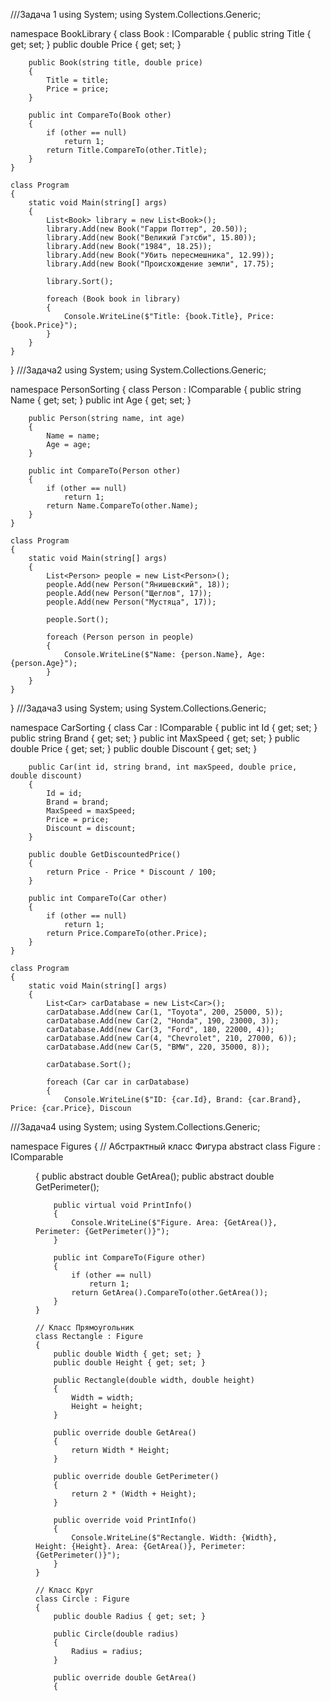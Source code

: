 ///Задача 1
using System;
using System.Collections.Generic;

namespace BookLibrary
{
    class Book : IComparable<Book>
    {
        public string Title { get; set; }
        public double Price { get; set; }

        public Book(string title, double price)
        {
            Title = title;
            Price = price;
        }

        public int CompareTo(Book other)
        {
            if (other == null) 
                return 1;
            return Title.CompareTo(other.Title);
        }
    }

    class Program
    {
        static void Main(string[] args)
        {
            List<Book> library = new List<Book>();
            library.Add(new Book("Гарри Поттер", 20.50));
            library.Add(new Book("Великий Гэтсби", 15.80));
            library.Add(new Book("1984", 18.25));
            library.Add(new Book("Убить пересмешника", 12.99));
            library.Add(new Book("Происхождение земли", 17.75);

            library.Sort();

            foreach (Book book in library)
            {
                Console.WriteLine($"Title: {book.Title}, Price: {book.Price}");
            }
        }
    }
}
///Задача2
using System;
using System.Collections.Generic;

namespace PersonSorting
{
    class Person : IComparable<Person>
    {
        public string Name { get; set; }
        public int Age { get; set; }

        public Person(string name, int age)
        {
            Name = name;
            Age = age;
        }

        public int CompareTo(Person other)
        {
            if (other == null)
                return 1;
            return Name.CompareTo(other.Name);
        }
    }

    class Program
    {
        static void Main(string[] args)
        {
            List<Person> people = new List<Person>();
            people.Add(new Person("Янишевский", 18));
            people.Add(new Person("Щеглов", 17));
            people.Add(new Person("Мустяца", 17));

            people.Sort();

            foreach (Person person in people)
            {
                Console.WriteLine($"Name: {person.Name}, Age: {person.Age}");
            }
        }
    }
}
///Задача3
using System;
using System.Collections.Generic;

namespace CarSorting
{
    class Car : IComparable<Car>
    {
        public int Id { get; set; }
        public string Brand { get; set; }
        public int MaxSpeed { get; set; }
        public double Price { get; set; }
        public double Discount { get; set; }

        public Car(int id, string brand, int maxSpeed, double price, double discount)
        {
            Id = id;
            Brand = brand;
            MaxSpeed = maxSpeed;
            Price = price;
            Discount = discount;
        }

        public double GetDiscountedPrice()
        {
            return Price - Price * Discount / 100;
        }

        public int CompareTo(Car other)
        {
            if (other == null)
                return 1;
            return Price.CompareTo(other.Price);
        }
    }

    class Program
    {
        static void Main(string[] args)
        {
            List<Car> carDatabase = new List<Car>();
            carDatabase.Add(new Car(1, "Toyota", 200, 25000, 5));
            carDatabase.Add(new Car(2, "Honda", 190, 23000, 3));
            carDatabase.Add(new Car(3, "Ford", 180, 22000, 4));
            carDatabase.Add(new Car(4, "Chevrolet", 210, 27000, 6));
            carDatabase.Add(new Car(5, "BMW", 220, 35000, 8));

            carDatabase.Sort();

            foreach (Car car in carDatabase)
            {
                Console.WriteLine($"ID: {car.Id}, Brand: {car.Brand}, Price: {car.Price}, Discoun
///Задача4
using System;
using System.Collections.Generic;

namespace Figures
{
    // Абстрактный класс Фигура
    abstract class Figure : IComparable<Figure>
    {
        public abstract double GetArea();
        public abstract double GetPerimeter();

        public virtual void PrintInfo()
        {
            Console.WriteLine($"Figure. Area: {GetArea()}, Perimeter: {GetPerimeter()}");
        }

        public int CompareTo(Figure other)
        {
            if (other == null)
                return 1;
            return GetArea().CompareTo(other.GetArea());
        }
    }

    // Класс Прямоугольник
    class Rectangle : Figure
    {
        public double Width { get; set; }
        public double Height { get; set; }

        public Rectangle(double width, double height)
        {
            Width = width;
            Height = height;
        }

        public override double GetArea()
        {
            return Width * Height;
        }

        public override double GetPerimeter()
        {
            return 2 * (Width + Height);
        }

        public override void PrintInfo()
        {
            Console.WriteLine($"Rectangle. Width: {Width}, Height: {Height}. Area: {GetArea()}, Perimeter: {GetPerimeter()}");
        }
    }

    // Класс Круг
    class Circle : Figure
    {
        public double Radius { get; set; }

        public Circle(double radius)
        {
            Radius = radius;
        }

        public override double GetArea()
        {
        
